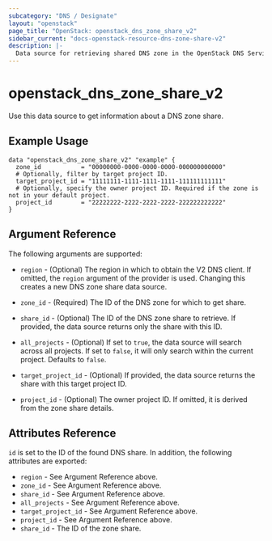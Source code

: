 ```yaml
---
subcategory: "DNS / Designate"
layout: "openstack"
page_title: "OpenStack: openstack_dns_zone_share_v2"
sidebar_current: "docs-openstack-resource-dns-zone-share-v2"
description: |-
  Data source for retrieving shared DNS zone in the OpenStack DNS Service (Designate V2).
---
```


# openstack\_dns\_zone\_share\_v2

Use this data source to get information about a DNS zone share.

## Example Usage

```hcl
data "openstack_dns_zone_share_v2" "example" {
  zone_id           = "00000000-0000-0000-0000-000000000000"
  # Optionally, filter by target project ID.
  target_project_id = "11111111-1111-1111-1111-111111111111"
  # Optionally, specify the owner project ID. Required if the zone is not in your default project.
  project_id        = "22222222-2222-2222-2222-222222222222"
}
```

## Argument Reference

The following arguments are supported:

* `region` - (Optional) The region in which to obtain the V2 DNS client. If
  omitted, the `region` argument of the provider is used. Changing this creates
  a new DNS zone share data source.

* `zone_id` - (Required) The ID of the DNS zone for which to get share.

* `share_id` - (Optional) The ID of the DNS zone share to retrieve. If
  provided, the data source returns only the share with this ID.

* `all_projects` - (Optional) If set to `true`, the data source will search
  across all projects. If set to `false`, it will only search within the
  current project. Defaults to `false`.

* `target_project_id` - (Optional) If provided, the data source returns the
  share with this target project ID.

* `project_id` - (Optional) The owner project ID. If omitted, it is derived
  from the zone share details.

## Attributes Reference

`id` is set to the ID of the found DNS share. In addition, the following
attributes are exported:

* `region` - See Argument Reference above.
* `zone_id` - See Argument Reference above.
* `share_id` - See Argument Reference above.
* `all_projects` - See Argument Reference above.
* `target_project_id` - See Argument Reference above.
* `project_id` - See Argument Reference above.
* `share_id` - The ID of the zone share.
